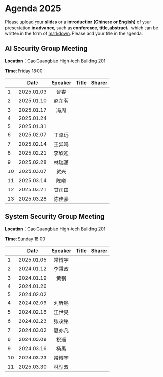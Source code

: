 

# Agenda 2025
Please upload your **slides** or a **introduction (Chinese or English)** of your presentation **in advance**,
such as **conference, title, abstract**，which can be written in the form of [markdown](http://sspai.com/25137). Please add your title in the agenda.


## AI Security Group Meeting
**Location**：Cao Guangbiao High-tech Building 201

**Time**: Friday 18:00

<div id="ai-sec">

||Date|Speaker|Title|Sharer|
|---|:---:|:---:|:---:|:---:| 
|1|2025.01.03|曾睿|||
|2|2025.01.10|赵芷茗|||
|3|2025.01.17|冯周|||
|4|2025.01.24||||
|5|2025.01.31||||
|6|2025.02.07|丁卓远|||
|7|2025.02.14|王异鸣|||
|8|2025.02.21|李欣迪|||
|9|2025.02.28|林瑞潇|||
|10|2025.03.07|贺兴|||
|11|2025.03.14|陈曦|||
|12|2025.03.21|甘雨由|||
|13|2025.03.28|陈佳豪|||


## System Security Group Meeting
**Location**：Cao Guangbiao High-tech Building 201

**Time**: Sunday 18:00

<div id="system-sec">

||Date|Speaker|Title|Sharer|
|---|:---:|:---:|:---:|:---:|
|1|2025.01.05|常博宇|||
|2|2024.01.12|李秉政|||
|3|2024.01.19|黄钢|||
|4|2024.01.26||||
|5|2024.02.02||||
|4|2024.02.09|刘昕鹏|||
|5|2024.02.16|江世昊|||
|6|2024.02.23|张凌铭|||
|7|2024.03.02|夏亦凡|||
|8|2024.03.09|祝遥|||
|9|2024.03.16|杨禹|||
|10|2024.03.23|常博宇|||
|11|2025.03.30|林型双|||
